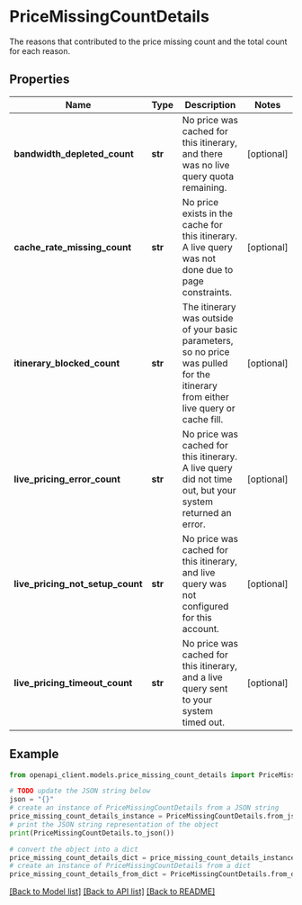 # PriceMissingCountDetails

The reasons that contributed to the price missing count and the total count for each reason.

## Properties

Name | Type | Description | Notes
------------ | ------------- | ------------- | -------------
**bandwidth_depleted_count** | **str** | No price was cached for this itinerary, and there was no live query quota remaining. | [optional] 
**cache_rate_missing_count** | **str** | No price exists in the cache for this itinerary. A live query was not done due to page constraints. | [optional] 
**itinerary_blocked_count** | **str** | The itinerary was outside of your basic parameters, so no price was pulled for the itinerary from either live query or cache fill. | [optional] 
**live_pricing_error_count** | **str** | No price was cached for this itinerary. A live query did not time out, but your system returned an error. | [optional] 
**live_pricing_not_setup_count** | **str** | No price was cached for this itinerary, and live query was not configured for this account. | [optional] 
**live_pricing_timeout_count** | **str** | No price was cached for this itinerary, and a live query sent to your system timed out. | [optional] 

## Example

```python
from openapi_client.models.price_missing_count_details import PriceMissingCountDetails

# TODO update the JSON string below
json = "{}"
# create an instance of PriceMissingCountDetails from a JSON string
price_missing_count_details_instance = PriceMissingCountDetails.from_json(json)
# print the JSON string representation of the object
print(PriceMissingCountDetails.to_json())

# convert the object into a dict
price_missing_count_details_dict = price_missing_count_details_instance.to_dict()
# create an instance of PriceMissingCountDetails from a dict
price_missing_count_details_from_dict = PriceMissingCountDetails.from_dict(price_missing_count_details_dict)
```
[[Back to Model list]](../README.md#documentation-for-models) [[Back to API list]](../README.md#documentation-for-api-endpoints) [[Back to README]](../README.md)


